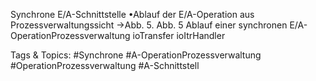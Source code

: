 Synchrone E/A-Schnittstelle
•Ablauf der E/A-Operation aus Prozessverwaltungssicht →Abb. 5.
Abb. 5 Ablauf einer synchronen E/A-OperationProzessverwaltung
ioTransfer
ioItrHandler

   Tags & Topics:
   #Synchrone
   #A-OperationProzessverwaltung
   #OperationProzessverwaltung
   #A-Schnittstell
